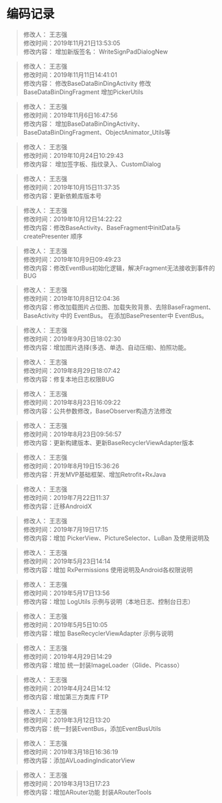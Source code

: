 # 编码记录

  >  修改人： 王志强 <br>
  >  修改时间：2019年11月21日13:53:05 <br>
  >  修改内容：	增加新版签名： WriteSignPadDialogNew <br> 


  >  修改人： 王志强 <br>
  >  修改时间：2019年11月11日14:41:01 <br>
  >  修改内容：	修改BaseDataBinDingActivity 修改BaseDataBinDingFragment 增加PickerUtils <br> 


  >  修改人： 王志强 <br>
  >  修改时间：2019年11月6日16:47:56 <br>
  >  修改内容：	增加BaseDataBinDingActivity、BaseDataBinDingFragment、ObjectAnimator_Utils等 <br> 

  >  修改人： 王志强 <br>
  >  修改时间：2019年10月24日10:29:43 <br>
  >  修改内容：	增加签字板、指纹录入、CustomDialog <br> 


   >  修改人： 王志强 <br>
  >  修改时间：2019年10月15日11:37:35 <br>
  >  修改内容：更新依赖库版本号 <br> 

  >  修改人： 王志强 <br>
  >  修改时间：2019年10月12日14:22:22 <br>
  >  修改内容：修改BaseActivity、BaseFragment中initData与createPresenter 顺序 <br> 

  >  修改人： 王志强 <br>
  >  修改时间：2019年10月9日09:49:23 <br>
  >  修改内容：修改EventBus初始化逻辑，解决Fragment无法接收到事件的BUG <br> 

 
  >  修改人： 王志强 <br>
  >  修改时间：2019年10月8日12:04:36 <br>
  >  修改内容：修改加载图片占位图、加载失败背景、去除BaseFragment、BaseActivity 中的  EventBus。 在添加BasePresenter中 EventBus。 <br> 


  >  修改人： 王志强 <br>
  >  修改时间：2019年9月30日18:02:30 <br>
  >  修改内容：增加图片选择(多选、单选、自动压缩)、拍照功能。 <br> 


  >  修改人： 王志强 <br>
  >  修改时间：2019年8月29日18:07:42 <br>
  >  修改内容：修复本地日志权限BUG <br> 

  >  修改人： 王志强 <br>
  >  修改时间：2019年8月23日16:09:22 <br>
  >  修改内容：公共参数修改，BaseObserver构造方法修改 <br> 

  >  修改人： 王志强 <br>
  >  修改时间：2019年8月23日09:56:57 <br>
  >  修改内容：更新构建版本、更新BaseRecyclerViewAdapter版本 <br>  

  >  修改人： 王志强 <br>
  >  修改时间：2019年8月19日15:36:26 <br>
  >  修改内容：开发MVP基础框架、增加Retrofit+RxJava <br>  

  >  修改人： 王志强 <br>
  >  修改时间：2019年7月22日11:37 <br>
  >  修改内容：迁移AndroidX <br>

  >  修改人： 王志强 <br>
  >  修改时间：2019年7月19日17:15 <br>
  >  修改内容：增加 PickerView、PictureSelector、LuBan 及使用说明及 <br>

  >  修改人： 王志强 <br>
  >  修改时间：2019年5月23日14:14 <br>
  >  修改内容：增加 RxPermissions 使用说明及Android各权限说明 <br>

  >  修改人： 王志强 <br>
  >  修改时间：2019年5月17日13:56 <br>
  >  修改内容：增加 LogUtils 示例与说明（本地日志、控制台日志） <br>

  >  修改人： 王志强 <br>
  >  修改时间：2019年5月5日10:05 <br>
  >  修改内容：增加 BaseRecyclerViewAdapter 示例与说明 <br>

  >  修改人： 王志强 <br>
  >  修改时间：2019年4月29日14:29 <br>
  >  修改内容：增加 统一封装ImageLoader（Glide、Picasso） <br>
  
  >  修改人： 王志强 <br>
  >  修改时间：2019年4月24日14:12 <br>
  >  修改内容：增加第三方类库 FTP <br>

  >  修改人： 王志强 <br>
  >  修改时间：2019年3月12日13:20 <br>
  >  修改内容：统一封装EventBus，添加EventBusUtils <br>

  >  修改人： 王志强 <br>
  >  修改时间：2019年3月18日16:36:19 <br>
  >  修改内容：添加AVLoadingIndicatorView <br>

  >  修改人： 王志强 <br>
  >  修改时间：2019年3月13日17:23 <br>
  >  修改内容：增加ARouter功能 封装ARouterTools  <br>

 
 